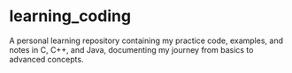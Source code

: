 # learning_coding
A personal learning repository containing my practice code, examples, and notes in C, C++, and Java, documenting my journey from basics to advanced concepts.
